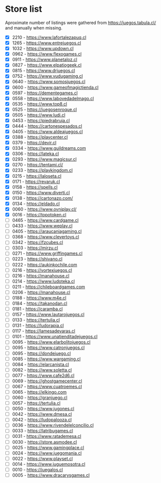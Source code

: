 # Store list

Aproximate number of listings were gathered from https://juegos.tabula.cl/ and manually when missing.

- [x] 2210 - https://www.lafortalezapuq.cl
- [x] 1265 - https://www.entrejuegos.cl
- [x] 1032 - https://www.updown.cl
- [x] 0962 - https://www.flexogames.cl
- [x] 0911 - https://www.planetaloz.cl
- [x] 0827 - https://www.elpatiogeek.cl
- [x] 0815 - https://www.drjuegos.cl
- [x] 0752 - https://www.vudugaming.cl
- [x] 0640 - https://www.somosjuegos.cl
- [x] 0600 - https://www.gameofmagictienda.cl
- [x] 0597 - https://dementegames.cl
- [x] 0558 - https://www.labovedadelmago.cl
- [x] 0535 - https://www.top8.cl
- [x] 0525 - https://juegosenroque.cl
- [x] 0505 - https://www.ludi.cl
- [x] 0453 - https://piedrabruja.cl
- [x] 0444 - https://cartonespesados.cl
- [x] 0405 - https://www.aldeajuegos.cl
- [x] 0388 - https://playcenter.cl
- [x] 0379 - https://devir.cl
- [x] 0334 - https://www.guildreams.com
- [x] 0306 - https://lateka.cl
- [x] 0293 - https://www.magicsur.cl
- [x] 0270 - https://tentami.cl/
- [x] 0233 - https://playkingdom.cl
- [x] 0215 - https://laloseta.cl
- [x] 0171 - https://revaruk.cl
- [x] 0158 - https://spells.cl
- [x] 0150 - https://www.diverti.cl
- [x] 0138 - https://cartonazo.com/
- [x] 0134 - https://eldado.cl
- [x] 0060 - https://www.ovniplay.cl/
- [x] 0016 - https://topotoken.cl
- [ ] 0465 - https://www.cardgame.cl
- [ ] 0433 - https://www.weplay.cl
- [ ] 0405 - https://araucaniagaming.cl
- [ ] 0368 - https://www.clevertoys.cl
- [ ] 0342 - https://fzcubes.cl
- [ ] 0303 - https://mirzu.cl
- [ ] 0271 - https://www.griffingames.cl
- [ ] 0223 - https://shivano.cl
- [ ] 0222 - https://aukinkochile.com
- [ ] 0216 - https://vortexjuegos.cl
- [ ] 0216 - https://manahouse.cl
- [ ] 0214 - https://www.ludoteka.cl
- [ ] 0211 - https://chileboardgames.com
- [ ] 0206 - https://manahouse.cl
- [ ] 0188 - https://www.m4e.cl
- [ ] 0184 - https://takanodan.cl
- [ ] 0181 - https://caramba.cl
- [ ] 0157 - https://www.lautarojuegos.cl
- [ ] 0133 - https://tertulia.cl
- [ ] 0131 - https://ludorapia.cl
- [ ] 0117 - https://lamesadevaras.cl
- [ ] 0101 - https://www.unatienditadejuegos.cl
- [ ] 0095 - https://www.elarbolitojuegos.cl
- [ ] 0095 - https://www.catronjuegos.cl
- [ ] 0095 - https://dondejuego.cl
- [ ] 0085 - https://www.wargaming.cl
- [ ] 0084 - https://elarcanista.cl
- [ ] 0082 - https://www.soletta.cl
- [ ] 0077 - https://www.cafe2d6.cl
- [ ] 0069 - https://ghostgamecenter.cl
- [ ] 0067 - https://www.cuatroemes.cl
- [ ] 0065 - https://elkingo.com
- [ ] 0060 - https://granjuego.cl
- [ ] 0057 - https://tertulia.cl
- [ ] 0050 - https://www.jugones.cl
- [ ] 0042 - https://www.dmesa.cl
- [ ] 0042 - https://ludopalooza.cl
- [ ] 0036 - https://www.rivendelelconcilio.cl
- [ ] 0033 - https://latribugames.cl
- [ ] 0031 - https://www.ratademesa.cl
- [ ] 0030 - https://store.asmodee.cl
- [ ] 0025 - https://www.gamingplace.cl
- [ ] 0024 - https://www.juegomania.cl
- [ ] 0022 - https://www.playset.cl
- [ ] 0014 - https://www.juguemosotra.cl
- [ ] 0010 - https://juegalos.cl
- [ ] 0005 - https://www.dracarysgames.cl
